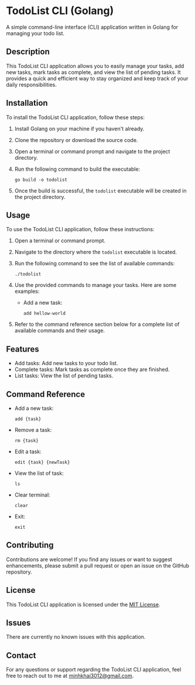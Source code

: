 # TodoList CLI (Golang)

A simple command-line interface (CLI) application written in Golang for managing your todo list.

## Description

This TodoList CLI application allows you to easily manage your tasks, add new tasks, mark tasks as complete, and view the list of pending tasks. It provides a quick and efficient way to stay organized and keep track of your daily responsibilities.

## Installation

To install the TodoList CLI application, follow these steps:

1. Install Golang on your machine if you haven't already.
2. Clone the repository or download the source code.
3. Open a terminal or command prompt and navigate to the project directory.
4. Run the following command to build the executable:

   ```
   go build -o todolist
   ```

5. Once the build is successful, the `todolist` executable will be created in the project directory.

## Usage

To use the TodoList CLI application, follow these instructions:

1. Open a terminal or command prompt.
2. Navigate to the directory where the `todolist` executable is located.
3. Run the following command to see the list of available commands:

   ```
   ./todolist
   ```

4. Use the provided commands to manage your tasks. Here are some examples:

    - Add a new task:

         ```
         add hellow-world
         ```
     

5. Refer to the command reference section below for a complete list of available commands and their usage.

## Features

- Add tasks: Add new tasks to your todo list.
- Complete tasks: Mark tasks as complete once they are finished.
- List tasks: View the list of pending tasks.

## Command Reference

- Add a new task:

    ```
    add {task}
    ```
    

- Remove a task:

    ```
    rm {task}
    ```
    

- Edit a task:

    ```
    edit {task} {newTask}
    ```
    
    
- View the list of task:
    
    ```
    ls
    ```


- Clear terminal:
    ```
    clear
    ```


- Exit:
    ```
    exit
    ```
## Contributing

Contributions are welcome! If you find any issues or want to suggest enhancements, please submit a pull request or open an issue on the GitHub repository.

## License

This TodoList CLI application is licensed under the [MIT License](https://opensource.org/licenses/MIT).

## Issues

There are currently no known issues with this application.

## Contact

For any questions or support regarding the TodoList CLI application, feel free to reach out to me at [minhkhai3012@gmail.com](mailto:minhkhai3012@gmail.com).
